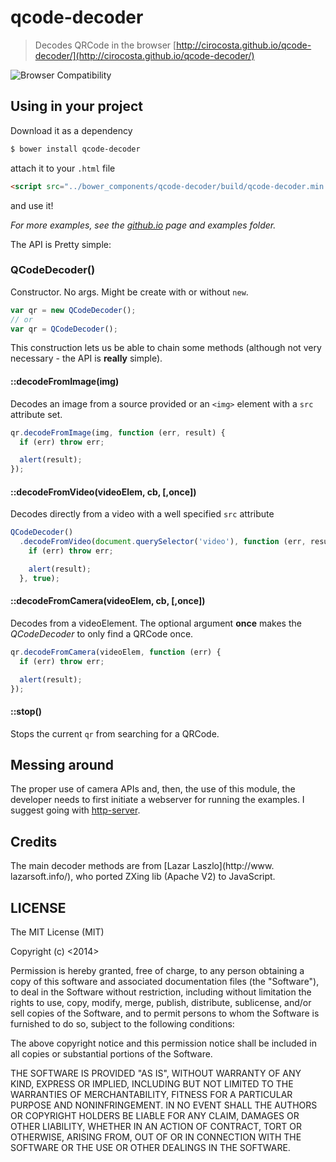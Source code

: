 # qcode-decoder

> Decodes QRCode in the browser [http://cirocosta.github.io/qcode-decoder/](http://cirocosta.github.io/qcode-decoder/)

![Browser Compatibility](https://saucelabs.com/browser-matrix/cirocosta_github.svg?auth=a5761b97365c7191c7d725825877157f)


## Using in your project

Download it as a dependency

```sh
$ bower install qcode-decoder
```

attach it to your `.html` file

```html
<script src="../bower_components/qcode-decoder/build/qcode-decoder.min.js"></script>
```

and use it!

*For more examples, see the [github.io](http://cirocosta.github.io/qcode-decoder/) page and examples folder.*

The API is Pretty simple:

### QCodeDecoder()
Constructor. No args. Might be create with or without `new`.

```javascript
var qr = new QCodeDecoder();
// or
var qr = QCodeDecoder();
```

This construction lets us be able to chain some methods (although not very necessary - the API is **really** simple).

#### ::decodeFromImage(img)

Decodes an image from a source provided or an `<img>` element with a `src` attribute set.

```javascript
qr.decodeFromImage(img, function (err, result) {
  if (err) throw err;

  alert(result);
});
```

#### ::decodeFromVideo(videoElem, cb, [,once])
Decodes directly from a video with a well specified `src` attribute

```javascript
QCodeDecoder()
  .decodeFromVideo(document.querySelector('video'), function (err, result) {
    if (err) throw err;

    alert(result);
  }, true);
```


#### ::decodeFromCamera(videoElem, cb, [,once])
Decodes from a videoElement. The optional argument **once** makes the *QCodeDecoder* to only find a QRCode once.

```javascript
qr.decodeFromCamera(videoElem, function (err) {
  if (err) throw err;

  alert(result);
});
```

#### ::stop()

Stops the current `qr` from searching for a QRCode.


## Messing around

The proper use of camera APIs and, then, the use of this module, the developer needs to first initiate a webserver for running the examples. I suggest going with [http-server](https://github.com/nodeapps/http-server).

## Credits

The main decoder methods are from [Lazar Laszlo](http://www.
lazarsoft.info/), who ported ZXing lib (Apache V2) to JavaScript.

## LICENSE

The MIT License (MIT)

Copyright (c) <2014> <Ciro S. Costa>

Permission is hereby granted, free of charge, to any person obtaining a copy
of this software and associated documentation files (the "Software"), to deal
in the Software without restriction, including without limitation the rights
to use, copy, modify, merge, publish, distribute, sublicense, and/or sell
copies of the Software, and to permit persons to whom the Software is
furnished to do so, subject to the following conditions:

The above copyright notice and this permission notice shall be included in
all copies or substantial portions of the Software.

THE SOFTWARE IS PROVIDED "AS IS", WITHOUT WARRANTY OF ANY KIND, EXPRESS OR
IMPLIED, INCLUDING BUT NOT LIMITED TO THE WARRANTIES OF MERCHANTABILITY,
FITNESS FOR A PARTICULAR PURPOSE AND NONINFRINGEMENT. IN NO EVENT SHALL THE
AUTHORS OR COPYRIGHT HOLDERS BE LIABLE FOR ANY CLAIM, DAMAGES OR OTHER
LIABILITY, WHETHER IN AN ACTION OF CONTRACT, TORT OR OTHERWISE, ARISING FROM,
OUT OF OR IN CONNECTION WITH THE SOFTWARE OR THE USE OR OTHER DEALINGS IN
THE SOFTWARE.
